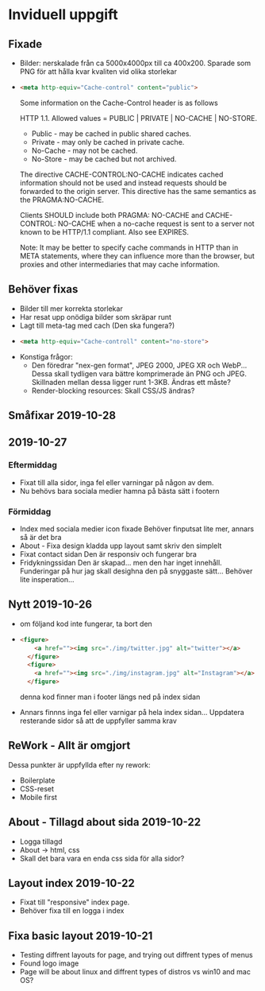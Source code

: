 # Inviduell uppgift

## Fixade 
- Bilder: nerskalade från ca 5000x4000px till ca 400x200. Sparade som PNG för att hålla kvar kvaliten vid olika storlekar
- ```html
  <meta http-equiv="Cache-control" content="public">
  ```
  Some information on the Cache-Control header is as follows

  HTTP 1.1. Allowed values = PUBLIC | PRIVATE | NO-CACHE | NO-STORE.

    - Public - may be cached in public shared caches.
    - Private - may only be cached in private cache.
    - No-Cache - may not be cached.
    - No-Store - may be cached but not archived.

    The directive CACHE-CONTROL:NO-CACHE indicates cached information should not be used and instead requests should be forwarded to the origin server. This directive has the same semantics as the PRAGMA:NO-CACHE.

    Clients SHOULD include both PRAGMA: NO-CACHE and CACHE-CONTROL: NO-CACHE when a no-cache request is sent to a server not known to be HTTP/1.1 compliant. Also see EXPIRES.

    Note: It may be better to specify cache commands in HTTP than in META statements, where they can influence more than the browser, but proxies and other intermediaries that may cache information.


## Behöver fixas
- Bilder till mer korrekta storlekar
- Har resat upp onödiga bilder som skräpar runt
- Lagt till meta-tag med cach (Den ska fungera?)
- ```html
  <meta http-equiv="Cache-controll" content="no-store">
  ```
- Konstiga frågor:
  - Den föredrar "nex-gen format", JPEG 2000, JPEG XR och WebP... Dessa skall tydligen vara bättre komprimerade än PNG och JPEG. Skillnaden mellan dessa ligger runt 1-3KB. Ändras ett måste?
  - Render-blocking resources: Skall CSS/JS ändras? 


## Småfixar 2019-10-28

## 2019-10-27

### Eftermiddag
- Fixat till alla sidor, inga fel eller varningar på någon av dem.
- Nu behövs bara sociala medier hamna på bästa sätt i footern

### Förmiddag
- Index med sociala medier icon fixade
  Behöver finputsat lite mer, annars så är det bra
- About - Fixa design
  kladda upp layout samt skriv den simplelt
- Fixat contact sidan
  Den är responsiv och fungerar bra
- Fridykningssidan
  Den är skapad... men den har inget innehåll.
  Funderingar på hur jag skall desighna den på snyggaste sätt... Behöver lite insperation...

## Nytt 2019-10-26
- om följand kod inte fungerar, ta bort den
- ```html
  <figure>
      <a href=""><img src="./img/twitter.jpg" alt="twitter"></a>
    </figure>
    <figure>
      <a href=""><img src="./img/instagram.jpg" alt="Instagram"></a>
    </figure>
    ```

    denna kod finner man i footer längs ned på index sidan
- Annars finnns inga fel eller varnigar på hela index sidan...
  Uppdatera resterande sidor så att de uppfyller samma krav

## ReWork - Allt är omgjort
Dessa punkter är uppfyllda efter ny rework:
- Boilerplate 
- CSS-reset
- Mobile first
  
## About - Tillagd about sida 2019-10-22
- Logga tillagd
- About -> html, css 
- Skall det bara vara en enda css sida för alla sidor?

## Layout index 2019-10-22
- Fixat till "responsive" index page.
- Behöver fixa till en logga i index

## Fixa basic layout 2019-10-21
- Testing diffrent layouts for page, and trying out diffrent types of menus
- Found logo image
- Page will be about linux and diffrent types of distros vs win10 and mac OS?